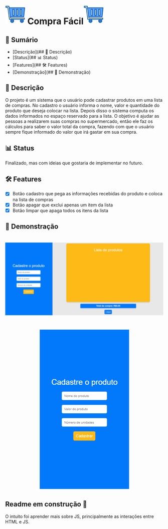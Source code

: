 # <img src="https://github.com/kevinCaldieraro/supermarketList/blob/main/assets/icoPage.png"> Compra Fácil<img src="https://github.com/kevinCaldieraro/supermarketList/blob/main/assets/icoPage.png">

## 📌 Sumário
<!--ts-->
   * [Descrição](## 📝 Descrição)
   * [Status](## 📊 Status)
   * [Features](## 🛠 Features)
   * [Demonstração](## 📸 Demonstração)
<!--te-->

## 📝 Descrição
<p>
  O projeto é um sistema que o usuário pode cadastrar produtos em uma lista de compras. No cadastro o usuário informa o nome, valor e quantidade do produto que deseja colocar na lista. Depois disso o sistema computa os dados informados no espaço reservado para a lista. O objetivo é ajudar as pessoas a realizarem suas compras no supermercado, então ele faz os cálculos para saber o valor total da compra, fazendo com que o usuário sempre fique informado do valor que irá gastar em sua compra.
</p>

## 📊 Status
<p>
  Finalizado, mas com ideias que gostaria de implementar no futuro.
</p>

## 🛠 Features
- [x] Botão cadastro que pega as informações recebidas do produto e coloca na lista de compras
- [x] Botão apagar que exclui apenas um item da lista
- [x] Botão limpar que apaga todos os itens da lista

## 📸 Demonstração
<h1 align="center"> <img src="https://github.com/kevinCaldieraro/supermarketList/blob/main/.github/pc_gif.gif"> </h1>
<h1 align="center"> <img src="https://github.com/kevinCaldieraro/supermarketList/blob/main/.github/mobile_gif.gif"> </h1>

  
## Readme em construção 🚧




O intuito foi aprender mais sobre JS, principalmente as interações entre HTML e JS.
